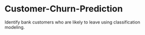 # Customer-Churn-Prediction
Identify bank customers who are likely to leave using classification modeling.
